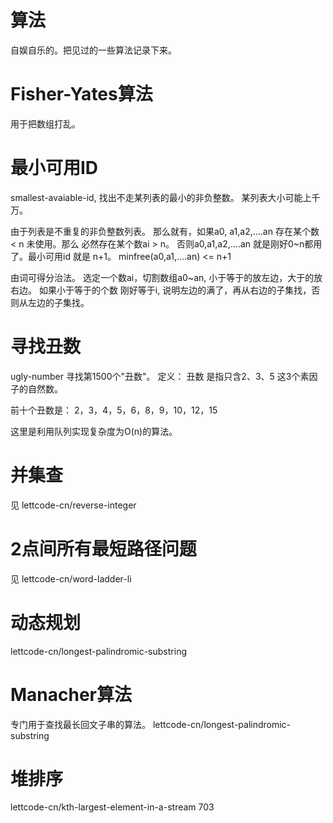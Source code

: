 # 算法
自娱自乐的。把见过的一些算法记录下来。

# Fisher-Yates算法
用于把数组打乱。

# 最小可用ID
smallest-avaiable-id,
找出不走某列表的最小的非负整数。
某列表大小可能上千万。

由于列表是不重复的非负整数列表。
那么就有，如果a0, a1,a2,....an 存在某个数 < n 未使用。那么 必然存在某个数ai > n。
否则a0,a1,a2,....an 就是刚好0~n都用了。最小可用id 就是 n+1。
 minfree(a0,a1,....an) <= n+1
 
 由词可得分治法。
 选定一个数ai，切割数组a0~an, 小于等于的放左边，大于的放右边。
 如果小于等于的个数 刚好等于i, 说明左边的满了，再从右边的子集找，否则从左边的子集找。
 
 # 寻找丑数
 ugly-number
 寻找第1500个"丑数"。
 定义：
 丑数 是指只含2、3、5 这3个素因子的自然数。
 
 前十个丑数是：
 2，3，4，5，6，8，9，10，12，15
 
 这里是利用队列实现复杂度为O(n)的算法。

# 并集查
见 lettcode-cn/reverse-integer

# 2点间所有最短路径问题
见 lettcode-cn/word-ladder-li

# 动态规划
lettcode-cn/longest-palindromic-substring

# Manacher算法
专门用于查找最长回文子串的算法。
lettcode-cn/longest-palindromic-substring

# 堆排序
lettcode-cn/kth-largest-element-in-a-stream
703